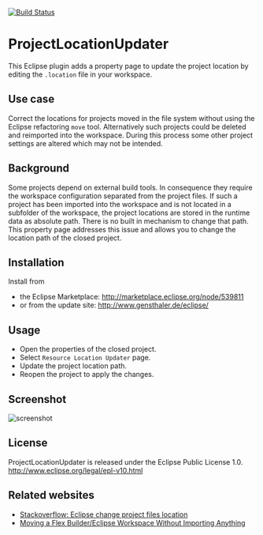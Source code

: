 [![Build Status](https://drone.io/github.com/gensth/ProjectLocationUpdater/status.png)](https://drone.io/github.com/gensth/ProjectLocationUpdater/latest)

# ProjectLocationUpdater

This Eclipse plugin adds a property page to update the project location by editing the `.location` file in your workspace.

## Use case

Correct the locations for projects moved in the file system without using the Eclipse refactoring `move` tool.
Alternatively such projects could be deleted and reimported into the workspace. During this process some other project settings are altered which may not be intended.

## Background

Some projects depend on external build tools. In consequence they require the workspace configuration separated from the project files.
If such a project has been imported into the workspace and is not located in a subfolder of the workspace, the project locations are stored in the runtime data as absolute path. There is no built in mechanism to change that path.
This property page addresses this issue and allows you to change the location path of the closed project.

## Installation

Install from
* the Eclipse Marketplace: http://marketplace.eclipse.org/node/539811
* or from the update site: http://www.gensthaler.de/eclipse/

## Usage

* Open the properties of the closed project.
* Select `Resource Location Updater` page.
* Update the project location path.
* Reopen the project to apply the changes.

## Screenshot

![screenshot](https://raw.github.com/gensth/ProjectLocationUpdater/master/ProjectLocationUpdater_screenshot.png "preference page of ProjectLocationUpdater")

## License

ProjectLocationUpdater is released under the Eclipse Public License 1.0. http://www.eclipse.org/legal/epl-v10.html

## Related websites

* [Stackoverflow: Eclipse change project files location](http://stackoverflow.com/questions/1430836/eclipse-change-project-files-location)
* [Moving a Flex Builder/Eclipse Workspace Without Importing Anything](http://www.joeflash.ca/blog/2008/11/moving-a-fb-workspace-update.html)
